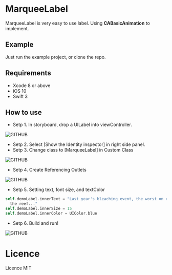 # MarqueeLabel
MarqueeLabel is very easy to use label. Using **CABasicAnimation** to implement. 


## Example
Just run the example project, or clone the repo.


## Requirements
* Xcode 8 or above
* iOS 10
* Swift 3


## How to use
- Setp 1. In storyboard, drop a UILabel into viewController.

![GITHUB](https://github.com/SabrinaJiang14/MarqueeLabel/blob/master/Example/drop_a_UILabel.png "drop_a_UILabel")

- Setp 2. Select [Show the Identity inspector] in right side panel.
- Setp 3. Change class to [MarqueeLabel] in Custom Class

![GITHUB](https://github.com/SabrinaJiang14/MarqueeLabel/blob/master/Example/Show_the_Identity_inspector.png "Show_the_Identity_inspector")

- Setp 4. Create Referencing Outlets

![GITHUB](https://github.com/SabrinaJiang14/MarqueeLabel/blob/master/Example/Referencing_Outlets.png "Referencing_Outlets")

- Setp 5. Setting text, font size, and textColor
``` swift
self.demoLabel.innerText = "Last year's bleaching event, the worst on record, mainly affected the north of 
  the reef..."   
self.demoLabel.innerSize = 15
self.demoLabel.innerColor = UIColor.blue
```

- Setp 6. Build and run!

![GITHUB](https://github.com/SabrinaJiang14/MarqueeLabel/blob/master/Example/demo_vedio.gif "demo")


# Licence
Licence MIT
